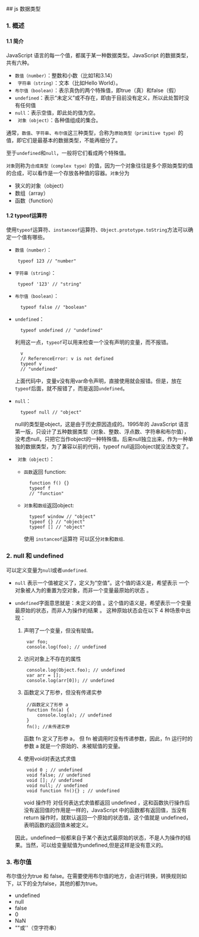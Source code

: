 ﻿﻿﻿﻿﻿﻿﻿﻿﻿﻿﻿## js 数据类型### 1. 概述#### 1.1 简介JavaScript 语言的每一个值，都属于某一种数据类型。JavaScript 的数据类型，共有六种。+ `数值（number）`：整数和小数（比如1和3.14）+ ` 字符串（string）`：文本（比如Hello World）。+ `布尔值（boolean）`：表示真伪的两个特殊值，即true（真）和false（假）+ `undefined`：表示“未定义”或不存在，即由于目前没有定义，所以此处暂时没有任何值+ `null`：表示空值，即此处的值为空。+ ` 对象（object）`：各种值组成的集合。通常，`数值`、`字符串`、`布尔值`这三种类型，合称为`原始类型（primitive type）`的值，即它们是最基本的数据类型，不能再细分了。至于`undefined`和`null`，一般将它们看成两个特殊值。`对象`则称为`合成类型（complex type）`的值，因为一个对象往往是多个原始类型的值的合成，可以看作是一个存放各种值的容器。`对象`分为+ 狭义的对象（object）+ 数组（array）+ 函数（function）#### 1.2 typeof运算符使用`typeof`运算符、`instanceof`运算符、`Object.prototype.toString`方法可以确定一个值有哪些。+  `数值（number）`：        typeof 123 // "number"+  `字符串（string）`：        typeof '123' // "string"+ `布尔值（boolean）`：        typeof false // "boolean"+ `undefined`：        typeof undefined // "undefined"    利用这一点，`typeof`可以用来检查一个没有声明的变量，而不报错。        v        // ReferenceError: v is not defined              typeof v        // "undefined"    上面代码中，变量v没有用var命令声明，直接使用就会报错。但是，放在`typeof`后面，就不报错了，而是返回`undefined`。+ `null`：        typeof null // "object"    null的类型是object，这是由于历史原因造成的。1995年的 JavaScript 语言第一版，只设计了五种数据类型（对象、整数、浮点数、字符串和布尔值），没考虑null，只把它当作object的一种特殊值。后来null独立出来，作为一种单独的数据类型，为了兼容以前的代码，typeof null返回object就没法改变了。+ ` 对象（object）`：    + `函数`返回 function:            function f() {}            typeof f            // "function"    + `对象`和`数组`返回object:            typeof window // "object"            typeof {} // "object"            typeof [] // "object"           使用 `instanceof`运算符 可以区分`对象`和`数组`.### 2. null 和 undefined 可以定义变量为`nul`l或者`undefined`.+ `null` 表示一个值被定义了，定义为“空值”。这个值的语义是，希望表示 一个对象被人为的重置为空对象，而非一个变量最原始的状态 。+ `undefined`字面意思就是：未定义的值 。这个值的语义是，希望表示一个变量最原始的状态，而非人为操作的结果 。 这种原始状态会在以下 4 种场景中出现：    1. 声明了一个变量，但没有赋值。            var foo;            console.log(foo); // undefined    2. 访问对象上不存在的属性             console.log(Object.foo); // undefined            var arr = [];            console.log(arr[0]); // undefined    3. 函数定义了形参，但没有传递实参            //函数定义了形参 a            function fn(a) {                console.log(a); // undefined            }            fn(); //未传递实参       函数 fn 定义了形参 a， 但 fn 被调用时没有传递参数，因此，fn 运行时的参数 a 就是一个原始的、未被赋值的变量。    4. 使用void对表达式求值            void 0 ; // undefined            void false; // undefined            void []; // undefined            void null; // undefined            void function fn(){} ; // undefined       void 操作符 对任何表达式求值都返回 undefined ，这和函数执行操作后没有返回值的作用是一样的，JavaScript 中的函数都有返回值，当没有 return 操作时，就默认返回一个原始的状态值，这个值就是 undefined，表明函数的返回值未被定义。  因此，undefined一般都来自于某个表达式最原始的状态，不是人为操作的结果。当然，可以给变量赋值为undefined,但是这样是没有意义的。### 3. 布尔值 布尔值分为true 和 false。在需要使用布尔值的地方，会进行转换，转换规则如下，以下的全为false，其他的都为true。+ undefined+ null+ false+ 0+ NaN+ ""或''（空字符串）